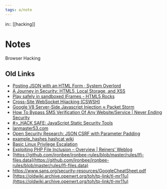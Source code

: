 ```yaml
---
tags: a/note
---
```

in:: [[hacking]]

# Notes
Browser Hacking

## Old Links
* [Posting JSON with an HTML Form · System Overlord](https://systemoverlord.com/2016/08/24/posting-json-with-an-html-form.html)
* [A Journey in Security: HTML5, Local Storage, and XSS](http://michael-coates.blogspot.com/2010/07/html5-local-storage-and-xss.html)
* [Play safely in sandboxed IFrames - HTML5 Rocks](https://www.html5rocks.com/en/tutorials/security/sandboxed-iframes/)
* [Cross-Site WebSocket Hijacking (CSWSH)](http://www.christian-schneider.net/CrossSiteWebSocketHijacking.html)
* [Google V8 Server-Side Javascript Injection ≈ Packet Storm](https://packetstormsecurity.com/files/110210/Google-V8-Server-Side-Javascript-Injection.html)
* [How To Bypass SMS Verification Of Any Website/Service | Never Ending Security](https://neverendingsecurity.wordpress.com/2015/08/27/how-to-bypass-sms-verification-of-any-websiteservice/)
* [#>_HACK SAFE: JavaScript Static Security Tools](http://hacksafe.blogspot.com/2015/01/javascript-static-security-analysis.html)
* [lanmaster53.com](https://www.lanmaster53.com/2013/07/multi-post-csrf/)
* [Open Security Research: JSON CSRF with Parameter Padding](http://blog.opensecurityresearch.com/2012/02/json-csrf-with-parameter-padding.html)
* [example_hashes    hashcat wiki](https://hashcat.net/wiki/doku.php?id=example_hashes)
* [Basic Linux Privilege Escalation](http://blog.g0tmi1k.com/2011/08/basic-linux-privilege-escalation/?redirect)
* [Exploiting PHP File Inclusion – Overview | Reiners’ Weblog](https://websec.wordpress.com/2010/02/22/exploiting-php-file-inclusion-overview/)
* [https://github.com/ironbee/ironbee-rules/blob/master/rules/lfi-files.data](https://github.com/ironbee/ironbee-rules/blob/master/rules/lfi-files.data)
* https://www.sans.org/security-resources/GoogleCheatSheet.pdf
* [https://oldwiki.archive.openwrt.org/toh/tp-link/tl-mr11u](https://oldwiki.archive.openwrt.org/toh/tp-link/tl-mr11u)

